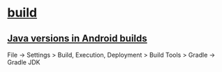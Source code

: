 # [build](https://developer.android.com/build)

## [Java versions in Android builds](https://developer.android.com/build/jdks)

File -> Settings > Build, Execution, Deployment > Build Tools > Gradle -> Gradle JDK
